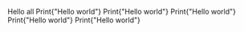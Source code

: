 Hello all
Print{"Hello world"}
Print{"Hello world"}
Print{"Hello world"}
Print{"Hello world"}
Print{"Hello world"}
